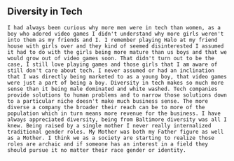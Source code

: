 ## Diversity in Tech

    I had always been curious why more men were in tech than women, as a boy who adored video games I didn't understand why more girls weren't into them as my friends and I. I remember playing Halo at my friend house with girls over and they kind of seemed disinterested I assumed it had to do with the girls being more mature than us boys and that we would grow out of video games soon. That didn't turn out to be the case, I still love playing games and those girls that I am aware of still don't care about tech. I never assumed or had an inclination that I was directly being marketed to as a young boy, that video games were just a part of being a boy. Diversity in tech makes so much more sense than it being male dominated and white washed. Tech companies provide solutions to human problems and to narrow those solutions down to a particular niche doesn't make much business sense. The more diverse a company the broader their reach can be to more of the population which in turn means more revenue for the business. I have always appreciated diversity, being from Baltimore diversity was all I knew. Being raised by a single mother I never really internalized traditional gender roles. My Mother was both my Father figure as well as a Mother. I think we as a society are starting to realize those roles are archaic and if someone has an interest in a field they should pursue it no matter their race gender or identity. 